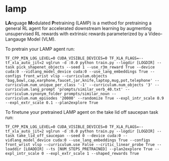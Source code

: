 # lamp

**LA**nguage **M**odulated **P**retraining (LAMP) is a method for pretraining a general RL agent for accelerated downstream learning by augmenting unsupervised RL rewards with extrinsic rewards parameterized by a Video-Langauge Model (VLM). 

To pretrain your LAMP agent run:

```
TF_CPP_MIN_LOG_LEVEL=0 CUDA_VISIBLE_DEVICES=0 TF_XLA_FLAGS=--tf_xla_auto_jit=2 vglrun -d :0.0 python train.py --logdir [LOGDIR] --task pick_shapenet_objects --seed 1 --use_r3m_reward True --device cuda:0 --vidlang_model_device cuda:0 --use_lang_embeddings True --configs front_wrist vlsp --curriculum.objects 'bag,bowl,cap,earphone,faucet,jar,knife,laptop,mug,pot,telephone' --curriculum.num_unique_per_class '-1' --curriculum.num_objects '3' --curriculum.lang_prompt 'prompts/similar_verb_40.txt' --curriculum.synonym_folder prompts/similar_noun --curriculum.num_episodes '20000' --randomize True --expl_intr_scale 0.9 --expl_extr_scale 0.1 --plan2explore True
```

To finetune your pretrained LAMP agent on the take lid off saucepan task run:

```
TF_CPP_MIN_LOG_LEVEL=0 CUDA_VISIBLE_DEVICES=0 TF_XLA_FLAGS=--tf_xla_auto_jit=2 vglrun -d :0.0 python train.py --logdir [LOGDIR] --task take_lid_off_saucepan --seed 0 --device cuda:0 --vidlang_model_device cuda:0 --use_lang_embeddings True --configs front_wrist vlsp --curriculum.use False --critic_linear_probe True --loaddir [LOADDIR] --ts [NUM_STEPS_PRETRAINED] --plan2explore True --expl_intr_scale 0 --expl_extr_scale 1 --shaped_rewards True
```
